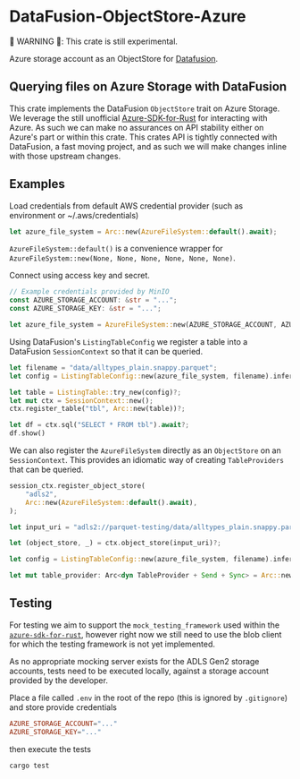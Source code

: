 # DataFusion-ObjectStore-Azure

🚨 WARNING 🚨: This crate is still experimental.

Azure storage account as an ObjectStore for [Datafusion](https://github.com/apache/arrow-datafusion).

## Querying files on Azure Storage with DataFusion

This crate implements the DataFusion `ObjectStore` trait on Azure Storage. We leverage the still unofficial
[Azure-SDK-for-Rust](https://github.com/Azure/azure-sdk-for-rust) for interacting with Azure. As such we can
make no assurances on API stability either on Azure's part or within this crate. This crates API is tightly
connected with DataFusion, a fast moving project, and as such we will make changes inline with those upstream changes.

## Examples

Load credentials from default AWS credential provider (such as environment or ~/.aws/credentials)

```rust
let azure_file_system = Arc::new(AzureFileSystem::default().await);
```

`AzureFileSystem::default()` is a convenience wrapper for `AzureFileSystem::new(None, None, None, None, None, None)`.

Connect using access key and secret.

```rust
// Example credentials provided by MinIO
const AZURE_STORAGE_ACCOUNT: &str = "...";
const AZURE_STORAGE_KEY: &str = "...";

let azure_file_system = AzureFileSystem::new(AZURE_STORAGE_ACCOUNT, AZURE_STORAGE_KEY).await;
```

Using DataFusion's `ListingTableConfig` we register a table into a DataFusion `SessionContext` so that it can be queried.

```rust
let filename = "data/alltypes_plain.snappy.parquet";
let config = ListingTableConfig::new(azure_file_system, filename).infer().await?;

let table = ListingTable::try_new(config)?;
let mut ctx = SessionContext::new();
ctx.register_table("tbl", Arc::new(table))?;

let df = ctx.sql("SELECT * FROM tbl").await?;
df.show()
```

We can also register the `AzureFileSystem` directly as an `ObjectStore` on an `SessionContext`.
This provides an idiomatic way of creating `TableProviders` that can be queried.

```rust
session_ctx.register_object_store(
    "adls2",
    Arc::new(AzureFileSystem::default().await),
);

let input_uri = "adls2://parquet-testing/data/alltypes_plain.snappy.parquet";

let (object_store, _) = ctx.object_store(input_uri)?;

let config = ListingTableConfig::new(azure_file_system, filename).infer().await?;

let mut table_provider: Arc<dyn TableProvider + Send + Sync> = Arc::new(ListingTable::try_new(config)?);
```

## Testing

For testing we aim to support the `mock_testing_framework` used within the
[`azure-sdk-for-rust`](https://github.com/Azure/azure-sdk-for-rust), however right now we
still need to use the blob client for which the testing framework is not yet implemented.

As no appropriate mocking server exists for the ADLS Gen2 storage accounts, tests need to be executed
locally, against a storage account provided by the developer.

Place a file called `.env` in the root of the repo (this is ignored by `.gitignore`) and store provide credentials

```toml
AZURE_STORAGE_ACCOUNT="..."
AZURE_STORAGE_KEY="..."
```

then execute the tests

```sh
cargo test
```
